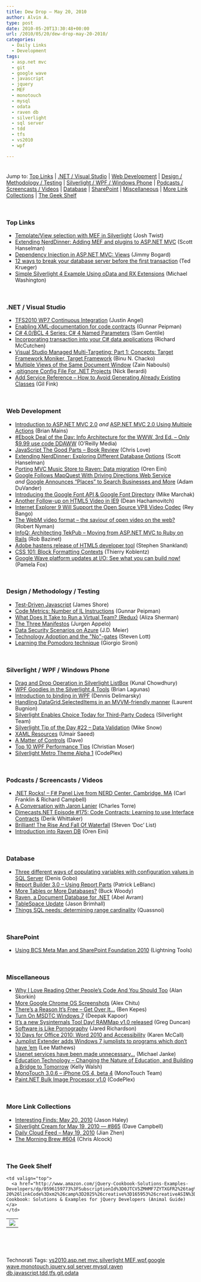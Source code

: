 ```yaml
---
title: Dew Drop – May 20, 2010
author: Alvin A.
type: post
date: 2010-05-20T13:30:48+00:00
url: /2010/05/20/dew-drop-may-20-2010/
categories:
  - Daily Links
  - Development
tags:
  - asp.net mvc
  - git
  - google wave
  - javascript
  - jquery
  - MEF
  - monotouch
  - mysql
  - odata
  - raven db
  - silverlight
  - sql server
  - tdd
  - tfs
  - vs2010
  - wpf

---
```

<div class="wlWriterHeaderFooter" style="float:none; margin:0px; padding:4px 0px 4px 0px;">
</div>

Jump to: [Top Links][1] | [.NET / Visual Studio][2] | [Web Development][3] | [Design / Methodology / Testing][4] | [Silverlight / WPF / Windows Phone][5] | [Podcasts / Screencasts / Videos][6] | [Database][7] | [SharePoint][8] | [Miscellaneous][9] | [More Link Collections][10] | [The Geek Shelf][11] 

&#160;

### <a name="top"></a>Top Links

  * [Template/View selection with MEF in Silverlight][12] (Josh Twist)
  * [Extending NerdDinner: Adding MEF and plugins to ASP.NET MVC][13] (Scott Hanselman)
  * [Dependency Injection in ASP.NET MVC: Views][14] (Jimmy Bogard)
  * [12 ways to break your database server before the first transaction][15] (Ted Krueger)
  * [Simple Silverlight 4 Example Using oData and RX Extensions][16] (Michael Washington)

&#160;

### <a name="dotnet"></a>.NET / Visual Studio

  * [TFS2010 WP7 Continuous Integration][17] (Justin Angel)
  * [Enabling XML-documentation for code contracts][18] (Gunnar Peipman)
  * [C# 4.0/BCL 4 Series: C# 4 Named Parameters][19] (Sam Gentile)
  * [Incorporating transaction into your C# data applications][20] (Richard McCutchen)
  * [Visual Studio Managed Multi-Targeting: Part 1: Concepts: Target Framework Moniker, Target Framework][21] (Binu N. Chacko)
  * [Multiple Views of the Same Document Window][22] (Zain Naboulsi)
  * [.gitignore Config File For .NET Projects][23] (Nick Berardi)
  * [Add Service Reference – How to Avoid Generating Already Existing Classes][24] (Gil Fink)

&#160;

### <a name="web"></a>Web Development

  * [Introduction to ASP.NET MVC 2.0][25] _and_&#160;[ASP.NET MVC 2.0 Using Multiple Actions][26] (Brian Mains)
  * [#Ebook Deal of the Day: Info Architecture for the WWW, 3rd Ed. &#8211; Only $9.99 use code DDAWW][27] (O&#8217;Reilly Media)
  * [JavaScript The Good Parts – Book Review][28] (Chris Love)
  * [Extending NerdDinner: Exploring Different Database Options][29] (Scott Hanselman)
  * [Porting MVC Music Store to Raven: Data migration][30] (Oren Eini)
  * [Google Follows MapQuest With Driving Directions Web Service][31] _and_&#160;[Google Announces “Places” to Search Businesses and More][32] (Adam DuVander)
  * [Introducing the Google Font API & Google Font Directory][33] (Mike Marchak)
  * [Another Follow-up on HTML5 Video in IE9][34] (Dean Hachamovitch)
  * [Internet Explorer 9 Will Support the Open Source VP8 Video Codec][35] (Rey Bango)
  * [The WebM video format – the saviour of open video on the web?][36] (Robert Nyman)
  * [InfoQ: Architecting TekPub – Moving from ASP.NET MVC to Ruby on Rails][37] (Rob Bazinet)
  * [Adobe hastens release of HTML5 developer tool][38] (Stephen Shankland)
  * [CSS 101: Block Formatting Contexts][39] (Thierry Koblentz)
  * [Google Wave platform updates at I/O: See what you can build now!][40] (Pamela Fox)

&#160;

### <a name="design"></a>Design / Methodology / Testing

  * [Test-Driven Javascript][41] (James Shore)
  * [Code Metrics: Number of IL Instructions][42] (Gunnar Peipman)
  * [What Does It Take to Run a Virtual Team? (Redux)][43] (Aliza Sherman)
  * [The Three Manifestos][44] (Jurgen Appelo)
  * [Data Security Scenarios on Azure][45] (J.D. Meier)
  * [Technology Adoption and the "No"-gates][46] (Steven Lott)
  * [Learning the Pomodoro technique][47] (Giorgio Sironi)

&#160;

### <a name="silverlight"></a>Silverlight / WPF / Windows Phone

  * [Drag and Drop Operation in Silverlight ListBox][48] (Kunal Chowdhury)
  * [WPF Goodies in the Silverlight 4 Tools][49] (Brian Lagunas)
  * [Introduction to binding in WPF][50] (Dennis Delimarsky)
  * [Handling DataGrid.SelectedItems in an MVVM-friendly manner][51] (Laurent Bugnion)
  * [Silverlight Enables Choice Today for Third-Party Codecs][52] (Silverlight Team)
  * [Silverlight Tip of the Day #22 – Data Validation][53] (Mike Snow)
  * [XAML Resources][54] (Umair Saeed)
  * [A Matter of Controls][55] (Dave)
  * [Top 10 WPF Performance Tips][56] (Christian Moser)
  * [Silverlight Metro Theme Alpha 1][57] (CodePlex)

&#160;

### <a name="podcasts"></a>Podcasts / Screencasts / Videos

  * [.NET Rocks! &#8211; F# Panel Live from NERD Center, Cambridge, MA][58] (Carl Franklin & Richard Campbell)
  * [A Conversation with Jaron Lanier][59] (Charles Torre)
  * [Dimecasts.NET Episode #175: Code Contracts: Learning to use Interface Contracts][60] (Derik Whittaker)
  * [Brilliant! The Rise And Fall Of Waterfall][61] (Steven ‘Doc’ List)
  * [Introduction into Raven DB][62] (Oren Eini)

&#160;

### <a name="db"></a>Database

  * [Three different ways of populating variables with configuration values in SQL Server][63] (Denis Gobo)
  * [Report Builder 3.0 &#8211; Using Report Parts][64] (Patrick LeBlanc)
  * [More Tables or More Databases?][65] (Buck Woody)
  * [Raven, a Document Database for .NET][66] (Abel Avram)
  * [TableSpace Update][67] (Jason Brimhall)
  * [Things SQL needs: determining range cardinality][68] (Quassnoi)

&#160;

### <a name="sp"></a>SharePoint

  * [Using BCS Meta Man and SharePoint Foundation 2010][69] (Lightning Tools)

&#160;

### <a name="misc"></a>Miscellaneous

  * [Why I Love Reading Other People’s Code And You Should Too][70] (Alan Skorkin)
  * [More Google Chrome OS Screenshots][71] (Alex Chitu)
  * [There’s a Reason It’s Free – Get Over It…][72] (Ben Kepes)
  * [Turn On MSDTC Windows 7][73] (Deepak Kapoor)
  * [It’s a new Sysinternals Tool Day! RAMMap v1.0 released][74] (Greg Duncan)
  * [Software is Like Pornography][75] (Jared Richardson)
  * [10 Days for Office 2010: Word 2010 and Accessibility][76] (Karen McCall)
  * [Jumplist Extender adds Windows 7 jumplists to programs which don&#8217;t have &#8217;em][77] (Lee Mathews)
  * [Usenet services have been made unnecessary…][78] (Michael Janke)
  * [Education Technology – Changing the Nature of Education, and Building a Bridge to Tomorrow][79] (Kelly Walsh)
  * [MonoTouch 3.0.6 &#8211; iPhone OS 4, beta 4][80] (MonoTouch Team)
  * [Paint.NET Bulk Image Processor v1.0][81] (CodePlex)

&#160;

### <a name="links"></a>More Link Collections

  * [Interesting Finds: May 20, 2010][82] (Jason Haley)
  * [Silverlight Cream for May 19, 2010 &#8212; #865][83] (Dave Campbell)
  * [Daily Cloud Feed &#8211; May 19, 2010][84] (Jian Zhen)
  * [The Morning Brew #604][85] (Chris Alcock)

&#160;

### <a name="shelf"></a>The Geek Shelf

<table border="0" cellspacing="0" cellpadding="0">
  <tr>
    <td>
      <img data-recalc-dims="1" decoding="async" src="https://i0.wp.com/ecx.images-amazon.com/images/I/41iHf4sWsRL._SL160_.jpg?w=660" />
    </td>
    
    <td valign="top">
      <a href="http://www.amazon.com/jQuery-Cookbook-Solutions-Examples-Developers/dp/0596159773%3FSubscriptionId%3D0JTCV5ZMHMF7ZYTXGFR2%26tag%3Dalvinashcraft-20%26linkCode%3Dxm2%26camp%3D2025%26creative%3D165953%26creativeASIN%3D0596159773">jQuery Cookbook: Solutions & Examples for jQuery Developers (Animal Guide)</a>
    </td>
  </tr>
</table>

&#160;

<div style="padding-bottom: 0px; margin: 0px; padding-left: 0px; padding-right: 0px; display: inline; float: none; padding-top: 0px" id="scid:C16BAC14-9A3D-4c50-9394-FBFEF7A93539:3cbc02d6-6abd-4aa6-aa9d-66a3b3731b17" class="wlWriterSmartContent">
  <!--dotnetkickit-->
</div>

&#160;

<div style="padding-bottom: 0px; margin: 0px; padding-left: 0px; padding-right: 0px; display: inline; float: none; padding-top: 0px" id="scid:0767317B-992E-4b12-91E0-4F059A8CECA8:f773f0fd-c5a7-4897-a2b4-4e1c5fcd2e13" class="wlWriterSmartContent">
  Technorati Tags: <a href="http://technorati.com/tags/vs2010" rel="tag">vs2010</a>,<a href="http://technorati.com/tags/asp.net+mvc" rel="tag">asp.net mvc</a>,<a href="http://technorati.com/tags/silverlight" rel="tag">silverlight</a>,<a href="http://technorati.com/tags/MEF" rel="tag">MEF</a>,<a href="http://technorati.com/tags/wpf" rel="tag">wpf</a>,<a href="http://technorati.com/tags/google+wave" rel="tag">google wave</a>,<a href="http://technorati.com/tags/monotouch" rel="tag">monotouch</a>,<a href="http://technorati.com/tags/jquery" rel="tag">jquery</a>,<a href="http://technorati.com/tags/sql+server" rel="tag">sql server</a>,<a href="http://technorati.com/tags/mysql" rel="tag">mysql</a>,<a href="http://technorati.com/tags/raven+db" rel="tag">raven db</a>,<a href="http://technorati.com/tags/javascript" rel="tag">javascript</a>,<a href="http://technorati.com/tags/tdd" rel="tag">tdd</a>,<a href="http://technorati.com/tags/tfs" rel="tag">tfs</a>,<a href="http://technorati.com/tags/git" rel="tag">git</a>,<a href="http://technorati.com/tags/odata" rel="tag">odata</a>
</div>

 [1]: https://morningdew-bpc6g3a0fgaxdxcu.eastus2-01.azurewebsites.net/#top
 [2]: https://morningdew-bpc6g3a0fgaxdxcu.eastus2-01.azurewebsites.net/#dotnet
 [3]: https://morningdew-bpc6g3a0fgaxdxcu.eastus2-01.azurewebsites.net/#web
 [4]: https://morningdew-bpc6g3a0fgaxdxcu.eastus2-01.azurewebsites.net/#design
 [5]: https://morningdew-bpc6g3a0fgaxdxcu.eastus2-01.azurewebsites.net/#silverlight
 [6]: https://morningdew-bpc6g3a0fgaxdxcu.eastus2-01.azurewebsites.net/#podcasts
 [7]: https://morningdew-bpc6g3a0fgaxdxcu.eastus2-01.azurewebsites.net/#db
 [8]: https://morningdew-bpc6g3a0fgaxdxcu.eastus2-01.azurewebsites.net/#sp
 [9]: https://morningdew-bpc6g3a0fgaxdxcu.eastus2-01.azurewebsites.net/#misc
 [10]: https://morningdew-bpc6g3a0fgaxdxcu.eastus2-01.azurewebsites.net/#links
 [11]: https://morningdew-bpc6g3a0fgaxdxcu.eastus2-01.azurewebsites.net/#shelf
 [12]: http://www.thejoyofcode.com/Tjoc.Website.UI/Template_View_selection_with_MEF_in_Silverlight.aspx
 [13]: http://feedproxy.google.com/~r/ScottHanselman/~3/7GoYgKl8pKY/ExtendingNerdDinnerAddingMEFAndPluginsToASPNETMVC.aspx
 [14]: http://feedproxy.google.com/~r/LosTechies/~3/Lrj0m-Eg9Ps/dependency-injection-in-asp-net-mvc-views.aspx
 [15]: http://blogs.lessthandot.com/index.php/DataMgmt/DBAdmin/configuring-sql-server-dba
 [16]: http://www.codeproject.com/KB/silverlight/SilverlightODataSample.aspx
 [17]: http://justinangel.net/TFS2010WP7ContinuousIntegration
 [18]: http://feedproxy.google.com/~r/gunnarpeipman/~3/KGuGHXy4PeY/enabling-xml-documentation-for-code-contracts.aspx
 [19]: http://feedproxy.google.com/~r/SamGentile/~3/sKeE96Pfbrg/
 [20]: http://feeds.dzone.com/~r/zones/dotnet/~3/QuEJHWiz4xg/incorporating-transaction-your
 [21]: http://blogs.msdn.com/visualstudio/archive/2010/05/19/visual-studio-managed-multi-targeting-part-1-concepts-target-framework-moniker-target-framework.aspx
 [22]: http://feedproxy.google.com/~r/zainnab/~3/yhaGjkZhPs0/multiple-views-of-the-same-document-window-vstipenv0016.aspx
 [23]: http://feedproxy.google.com/~r/coderjournal/~3/vgt2IJdYQn4/
 [24]: http://feeds.dzone.com/~r/zones/dotnet/~3/UpeAgpL1IwI/add-service-reference-%E2%80%93-how-0
 [25]: http://dotnetslackers.com/articles/aspnet/Introduction-to-ASP-NET-MVC-2-0.aspx
 [26]: http://dotnetslackers.com/articles/aspnet/ASP-NET-MVC-2-0-Using-Multiple-Actions.aspx
 [27]: http://feeds.oreilly.com/~r/oreilly/news/~3/p-epGJ8r_Wc/
 [28]: http://professionalaspnet.com/archive/2010/05/20/JavaScript-The-Good-Parts-_1320_-Book-Review.aspx
 [29]: http://feedproxy.google.com/~r/ScottHanselman/~3/kl1PoQ-_s4c/ExtendingNerdDinnerExploringDifferentDatabaseOptions.aspx
 [30]: http://feedproxy.google.com/~r/AyendeRahien/~3/R3KhOTxGGvk/porting-mvc-music-store-to-raven-data-migration.aspx
 [31]: http://feedproxy.google.com/~r/ProgrammableWeb/~3/NOFzIGRrTBg/
 [32]: http://feedproxy.google.com/~r/ProgrammableWeb/~3/_a117etpLn4/
 [33]: http://feedproxy.google.com/~r/blogspot/Dcni/~3/JQ0bgbn15cs/introducing-google-font-api-google-font.html
 [34]: http://blogs.msdn.com/ie/archive/2010/05/19/another-follow-up-on-html5-video-in-ie9.aspx
 [35]: http://feedproxy.google.com/~r/reybango/zSyW/~3/7BvGM9SXMBE/
 [36]: http://feedproxy.google.com/~r/robertnyman/~3/-NG6bt2EZ7Q/
 [37]: http://feedproxy.google.com/~r/AccidentalTechnologist/~3/BmwMCTw8TMU/
 [38]: http://feedproxy.google.com/~r/webware/~3/ZGbsTr2Nm5Q/8301-30685_3-20005351-264.html
 [39]: http://feeds.yuiblog.com/~r/YahooUserInterfaceBlog/~3/ki-kkTtQG7s/
 [40]: http://feedproxy.google.com/~r/GoogleWaveDeveloperBlog/~3/OKksR8uqjVk/google-wave-platform-updates-at-io-see.html
 [41]: http://jamesshore.com/Blog/Test-Driven-Javascript.html
 [42]: http://feedproxy.google.com/~r/gunnarpeipman/~3/UIcRQFllTqQ/code-metrics-number-of-il-instructions.aspx
 [43]: http://feedproxy.google.com/~r/Webworkerdaily/~3/zFdrYLRa1UY/
 [44]: http://feedproxy.google.com/~r/noop/~3/gYMAR-bIkRs/the-three-manifestos.html
 [45]: http://blogs.msdn.com/jmeier/archive/2010/05/19/data-security-scenarios-on-azure.aspx
 [46]: http://feeds.dzone.com/~r/zones/dotnet/~3/fizuJmX_d2E/technology-adoption-and-no
 [47]: http://feedproxy.google.com/~r/InvisibleToTheEye/~3/de7jfssp0uM/learning-pomodoro-technique.html
 [48]: http://www.kunal-chowdhury.com/2010/05/drag-and-drop-operation-in-silverlight.html
 [49]: http://elegantcode.com/2010/05/19/wpf-goodies-in-the-silverlight-4-tools/
 [50]: http://feeds.dzone.com/~r/zones/dotnet/~3/LZebtRWGvUg/introduction-binding-wpf
 [51]: http://feedproxy.google.com/~r/galasoft/~3/tanAZER4Z-M/handling-datagrid.selecteditems-in-an-mvvm-friendly-manner.aspx
 [52]: http://team.silverlight.net/announcement/silverlight-enables-choice-today-for-third-party-codecs/
 [53]: http://www.michaelsnow.com/2010/05/19/silverlight-tip-of-the-day-22-data-validation/
 [54]: http://feeds.dzone.com/~r/zones/dotnet/~3/rlxZDzobLrI/xaml-resources
 [55]: http://drdave.co.uk/blog/post.aspx?id=f6c58ddb-45c4-4398-8e8d-083e3d90faa8
 [56]: http://www.wpftutorial.net/10PerformanceTips.html
 [57]: http://metrotheme.codeplex.com/releases/view/45529
 [58]: http://www.dotnetrocks.com/default.aspx?ShowNum=560
 [59]: http://channel9.msdn.com/posts/Charles/A-Conversation-with-Jaron-Lanier/
 [60]: http://feedproxy.google.com/~r/Dimecastsnet--InformAndEducateIn10MinutesOrLess/~3/vUhjpt_ya50/175
 [61]: http://anotherthought.posterous.com/brilliant-the-rise-and-fall-of-waterfall-agil
 [62]: http://skillsmatter.com/podcast/open-source-dot-net/ayende-rahien-introduction-into-raven-db/rl-311
 [63]: http://blogs.lessthandot.com/index.php/DataMgmt/DBProgramming/MSSQLServer/three-different-ways-of-populating-varia
 [64]: http://www.sqlservercentral.com/blogs/sqldownsouth/archive/2010/05/18/report-builder-3.0-_2D00_-using-report-parts.aspx
 [65]: http://blogs.msdn.com/buckwoody/archive/2010/05/19/more-tables-or-more-databases.aspx
 [66]: http://www.infoq.com/news/2010/05/Raven
 [67]: http://www.sqlservercentral.com/blogs/sqlrnnr/archive/2010/05/19/tablespace-update.aspx
 [68]: http://explainextended.com/2010/05/19/things-sql-needs-determining-range-cardinality/
 [69]: http://lightningtools.com/blog/archive/2010/05/19/using-bcs-meta-man-and-sharepoint-foundation-2010.aspx
 [70]: http://www.skorks.com/2010/05/why-i-love-reading-other-peoples-code-and-you-should-too/
 [71]: http://googlesystem.blogspot.com/2010/05/more-google-chrome-os-screenshots.html
 [72]: http://feedproxy.google.com/~r/CloudAve/~3/CqVL_pBpDYU/there-s-a-reason-it-s-free-get-over-it
 [73]: http://feedproxy.google.com/~r/OneDotNetWay/~3/vCWdQPr0lyM/
 [74]: http://coolthingoftheday.blogspot.com/2010/05/its-new-sysinternals-tool-day-rammap.html
 [75]: http://feeds.dzone.com/~r/zones/dotnet/~3/6amd3uP9YwA/software-pornography
 [76]: http://blogs.msdn.com/mvpawardprogram/archive/2010/05/20/10-days-for-office-2010-word-2010-and-accessibility.aspx
 [77]: http://www.pheedcontent.com/click.phdo?i=7e11a7fc3c6501a29408e15c9443f382
 [78]: http://feedproxy.google.com/~r/LastInFirstOut/~3/CgFmkXFDth4/usenet-services-have-been-made.html
 [79]: http://blogs.technet.com/microsoft_blog/archive/2010/05/19/education-technology-changing-the-nature-of-education-and-building-a-bridge-to-tomorrow.aspx
 [80]: http://www.mono-project.com/newstouch/archive/2010/May-19.html
 [81]: http://pdnbulkupdater.codeplex.com/releases/view/45531
 [82]: http://jasonhaley.com/blog/post.aspx?id=498123b5-f0ad-4759-a00b-4653ff800150
 [83]: http://geekswithblogs.net/WynApseTechnicalMusings/archive/2010/05/19/139958.aspx
 [84]: http://feedproxy.google.com/~r/onsaas/~3/lb2LGvFNUps/
 [85]: http://feedproxy.google.com/~r/ReflectivePerspective/~3/dJjabFao8ZM/